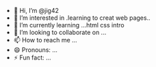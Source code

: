 - 👋 Hi, I’m @jig42
- 👀 I’m interested in .learning to creat web pages..
- 🌱 I’m currently learning ...html css intro
- 💞️ I’m looking to collaborate on ...
- 📫 How to reach me ...
- 😄 Pronouns: ...
- ⚡ Fun fact: ...

<!---
jig42/jig42 is a ✨ special ✨ repository because its `README.md` (this file) appears on your GitHub profile.
You can click the Preview link to take a look at your changes.
--->
